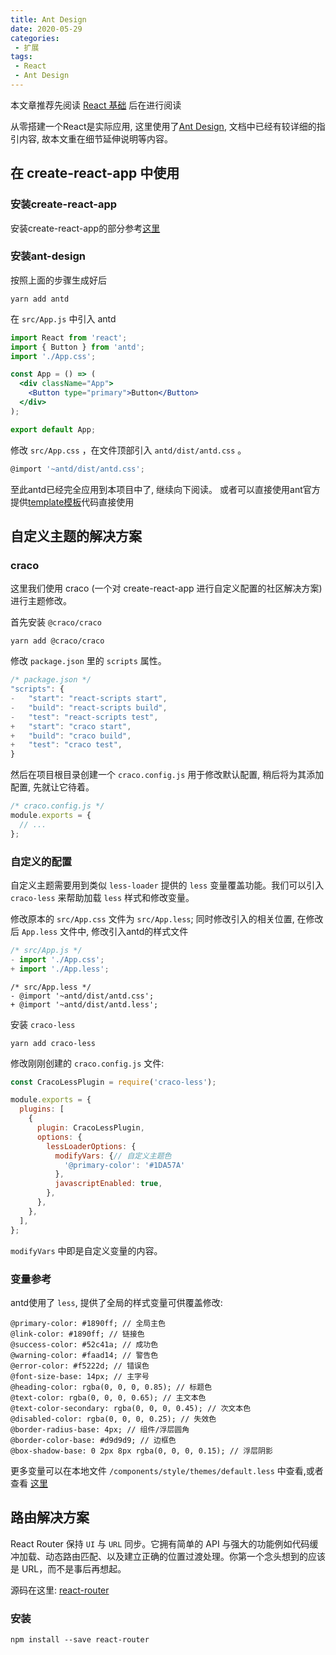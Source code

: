 ```yaml
---
title: Ant Design 
date: 2020-05-29
categories:
 - 扩展
tags:
 - React
 - Ant Design
---
```


本文章推荐先阅读 [React 基础](./React) 后在进行阅读

从零搭建一个React是实际应用, 这里使用了[Ant Design](https://ant-design.gitee.io/docs/react/use-with-create-react-app-cn), 文档中已经有较详细的指引内容, 故本文重在细节延伸说明等内容。

## 在 create-react-app 中使用

### 安装create-react-app

安装create-react-app的部分参考[这里](./React#create-react-app)

### 安装ant-design

按照上面的步骤生成好后
```
yarn add antd
```

在 `src/App.js` 中引入 antd

```jsx
import React from 'react';
import { Button } from 'antd';
import './App.css';

const App = () => (
  <div className="App">
    <Button type="primary">Button</Button>
  </div>
);

export default App;
```
修改 `src/App.css` ，在文件顶部引入 `antd/dist/antd.css` 。

```js
@import '~antd/dist/antd.css';
```
至此antd已经完全应用到本项目中了, 继续向下阅读。
或者可以直接使用ant官方提供[template模板]()代码直接使用

## 自定义主题的解决方案

### craco

这里我们使用 craco (一个对 create-react-app 进行自定义配置的社区解决方案) 进行主题修改。

首先安装 `@craco/craco`

```
yarn add @craco/craco
```

修改 `package.json` 里的 `scripts` 属性。

```js {3-8} 
/* package.json */
"scripts": {
-   "start": "react-scripts start",
-   "build": "react-scripts build",
-   "test": "react-scripts test",
+   "start": "craco start",
+   "build": "craco build",
+   "test": "craco test",
}
```

然后在项目根目录创建一个 `craco.config.js` 用于修改默认配置, 稍后将为其添加配置, 先就让它待着。

```js
/* craco.config.js */
module.exports = {
  // ...
};
```

### 自定义的配置

自定义主题需要用到类似 `less-loader` 提供的 `less` 变量覆盖功能。我们可以引入 `craco-less` 来帮助加载 `less` 样式和修改变量。

修改原本的 `src/App.css` 文件为 `src/App.less`; 同时修改引入的相关位置, 在修改后 `App.less` 文件中, 修改引入antd的样式文件

```js
/* src/App.js */
- import './App.css';
+ import './App.less';
```

```less
/* src/App.less */
- @import '~antd/dist/antd.css';
+ @import '~antd/dist/antd.less';
```
安装 `craco-less` 

```
yarn add craco-less
```

修改刚刚创建的 `craco.config.js` 文件:

```js {9}
const CracoLessPlugin = require('craco-less');

module.exports = {
  plugins: [
    {
      plugin: CracoLessPlugin,
      options: {
        lessLoaderOptions: {
          modifyVars: {// 自定义主题色
            '@primary-color': '#1DA57A'
          },
          javascriptEnabled: true,
        },
      },
    },
  ],
};
```
`modifyVars` 中即是自定义变量的内容。

### 变量参考

antd使用了 `less`, 提供了全局的样式变量可供覆盖修改:

```less
@primary-color: #1890ff; // 全局主色
@link-color: #1890ff; // 链接色
@success-color: #52c41a; // 成功色
@warning-color: #faad14; // 警告色
@error-color: #f5222d; // 错误色
@font-size-base: 14px; // 主字号
@heading-color: rgba(0, 0, 0, 0.85); // 标题色
@text-color: rgba(0, 0, 0, 0.65); // 主文本色
@text-color-secondary: rgba(0, 0, 0, 0.45); // 次文本色
@disabled-color: rgba(0, 0, 0, 0.25); // 失效色
@border-radius-base: 4px; // 组件/浮层圆角
@border-color-base: #d9d9d9; // 边框色
@box-shadow-base: 0 2px 8px rgba(0, 0, 0, 0.15); // 浮层阴影
```

更多变量可以在本地文件 `/components/style/themes/default.less` 中查看,或者查看 [这里](https://github.com/ant-design/ant-design/blob/master/components/style/themes/default.less)



## 路由解决方案

React Router 保持 `UI` 与 `URL` 同步。它拥有简单的 API 与强大的功能例如代码缓冲加载、动态路由匹配、以及建立正确的位置过渡处理。你第一个念头想到的应该是 URL，而不是事后再想起。

源码在这里: [react-router](https://github.com/ReactTraining/react-router)

### 安装

```
npm install --save react-router
```

